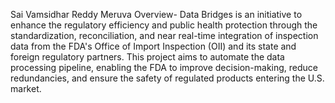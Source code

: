 Sai Vamsidhar Reddy Meruva
Overview- Data Bridges is an initiative to enhance the regulatory efficiency and public health protection through the standardization, reconciliation, and near real-time integration of inspection data from the FDA's Office of Import Inspection (OII) and its state and foreign regulatory partners. This project aims to automate the data processing pipeline, enabling the FDA to improve decision-making, reduce redundancies, and ensure the safety of regulated products entering the U.S. market.
